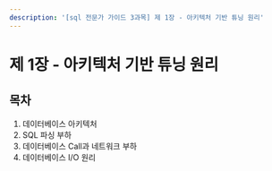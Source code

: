 ```yaml
---
description: '[sql 전문가 가이드 3과목] 제 1장 - 아키텍처 기반 튜닝 원리'
---
```


# 제 1장 - 아키텍처 기반 튜닝 원리

## 목차

1. 데이터베이스 아키텍처
2. SQL 파싱 부하
3. 데이터베이스 Call과 네트워크 부하
4. 데이터베이스 I/O 원리
